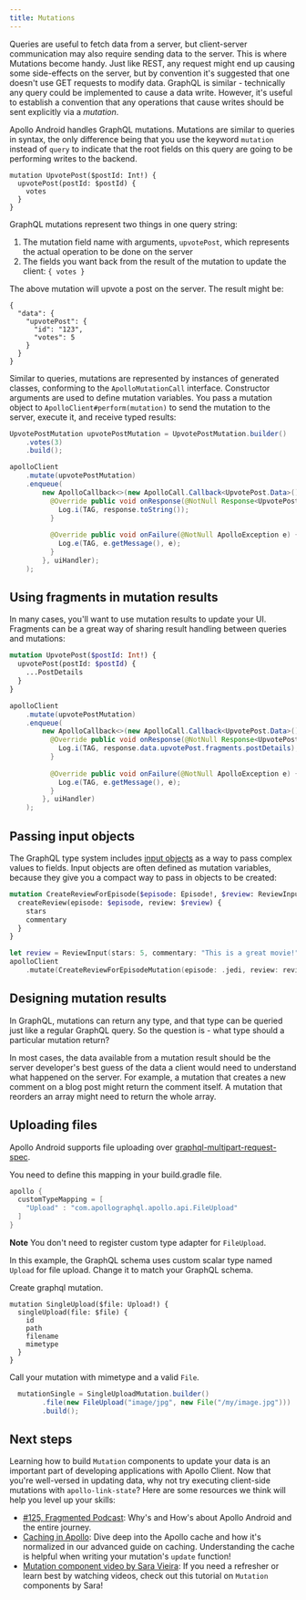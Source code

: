 ```yaml
---
title: Mutations
---
```


Queries are useful to fetch data from a server, but client-server communication may also require sending data to the server. This is where Mutations become handy.
Just like REST, any request might end up causing some side-effects on the server, but by convention it's suggested that one doesn't use GET requests to modify data. GraphQL is similar - technically any query could be implemented to cause a data write.
However, it's useful to establish a convention that any operations that cause writes should be sent explicitly via a *mutation*.

Apollo Android handles GraphQL mutations. Mutations are similar to queries in syntax, the only difference being that you use the keyword `mutation` instead of `query` to indicate that the root fields on this query are going to be performing writes to the backend.

```
mutation UpvotePost($postId: Int!) {
  upvotePost(postId: $postId) {
    votes
  }
}
```

GraphQL mutations represent two things in one query string:

1. The mutation field name with arguments, `upvotePost`, which represents the actual operation to be done on the server
2. The fields you want back from the result of the mutation to update the client: `{ votes }`

The above mutation will upvote a post on the server. The result might be:

```
{
  "data": {
    "upvotePost": {
      "id": "123",
      "votes": 5
    }
  }
}
```

Similar to queries, mutations are represented by instances of generated classes, conforming to the `ApolloMutationCall` interface. Constructor arguments are used to define mutation variables. You pass a mutation object to `ApolloClient#perform(mutation)` to send the mutation to the server, execute it, and receive typed results:

```java
UpvotePostMutation upvotePostMutation = UpvotePostMutation.builder()
    .votes(3)
    .build();

apolloClient
    .mutate(upvotePostMutation)
    .enqueue(
        new ApolloCallback<>(new ApolloCall.Callback<UpvotePost.Data>() {
          @Override public void onResponse(@NotNull Response<UpvotePost.Data> response) {
            Log.i(TAG, response.toString());
          }
        
          @Override public void onFailure(@NotNull ApolloException e) {
            Log.e(TAG, e.getMessage(), e);
          }
        }, uiHandler);
    );
```

## Using fragments in mutation results

In many cases, you'll want to use mutation results to update your UI. Fragments can be a great way of sharing result handling between queries and mutations:

```graphql
mutation UpvotePost($postId: Int!) {
  upvotePost(postId: $postId) {
    ...PostDetails
  }
}
```

```java
apolloClient
    .mutate(upvotePostMutation)
    .enqueue(
        new ApolloCallback<>(new ApolloCall.Callback<UpvotePost.Data>() {
          @Override public void onResponse(@NotNull Response<UpvotePost.Data> response) {
            Log.i(TAG, response.data.upvotePost.fragments.postDetails);
          }
        
          @Override public void onFailure(@NotNull ApolloException e) {
            Log.e(TAG, e.getMessage(), e);
          }
        }, uiHandler)
    );
```

## Passing input objects

The GraphQL type system includes [input objects](http://graphql.org/learn/schema/#input-types) as a way to pass complex values to fields. Input objects are often defined as mutation variables, because they give you a compact way to pass in objects to be created:

```graphql
mutation CreateReviewForEpisode($episode: Episode!, $review: ReviewInput!) {
  createReview(episode: $episode, review: $review) {
    stars
    commentary
  }
}
```

```swift
let review = ReviewInput(stars: 5, commentary: "This is a great movie!")
apolloClient
    .mutate(CreateReviewForEpisodeMutation(episode: .jedi, review: review))
```

## Designing mutation results

In GraphQL, mutations can return any type, and that type can be queried just like a regular GraphQL query. So the question is - what type should a particular mutation return?

In most cases, the data available from a mutation result should be the server developer's best guess of the data a client would need to understand what happened on the server. For example, a mutation that creates a new comment on a blog post might return the comment itself. A mutation that reorders an array might need to return the whole array.

## Uploading files

Apollo Android supports file uploading over [graphql-multipart-request-spec](https://github.com/jaydenseric/graphql-multipart-request-spec).

You need to define this mapping in your build.gradle file.

```gradle
apollo {
  customTypeMapping = [
    "Upload" : "com.apollographql.apollo.api.FileUpload"
  ]
}
```

**Note** You don't need to register custom type adapter for `FileUpload`.

In this example, the GraphQL schema uses custom scalar type named `Upload` for file upload. 
Change it to match your GraphQL schema.

Create graphql mutation.

```
mutation SingleUpload($file: Upload!) {
  singleUpload(file: $file) {
    id
    path
    filename
    mimetype
  }
}
```

Call your mutation with mimetype and a valid `File`.

```java
  mutationSingle = SingleUploadMutation.builder()
        .file(new FileUpload("image/jpg", new File("/my/image.jpg")))
        .build();
```

## Next steps

Learning how to build `Mutation` components to update your data is an important part of developing applications with Apollo Client. Now that you're well-versed in updating data, why not try executing client-side mutations with `apollo-link-state`? Here are some resources we think will help you level up your skills:

- [#125, Fragmented Podcast](http://fragmentedpodcast.com/episodes/125/): Why's and How's about Apollo Android and the entire journey.
- [Caching in Apollo](/essentials/caching/): Dive deep into the Apollo cache and how it's normalized in our advanced guide on caching. Understanding the cache is helpful when writing your mutation's `update` function!
- [Mutation component video by Sara Vieira](https://youtu.be/2SYa0F50Mb4): If you need a refresher or learn best by watching videos, check out this tutorial on `Mutation` components by Sara!
